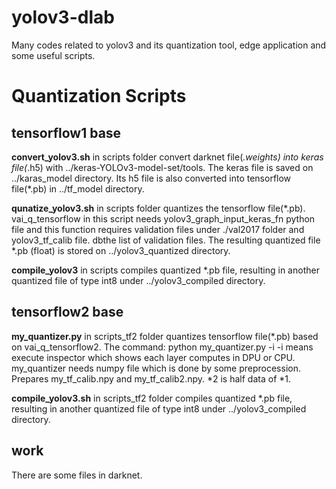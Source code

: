 # yolov3-dlab
Many codes related to yolov3 and its quantization tool, edge application and some useful scripts. 

# Quantization Scripts

## tensorflow1 base
  **convert_yolov3.sh** in scripts folder convert darknet file(*.weights) into keras file(*.h5) with ../keras-YOLOv3-model-set/tools. The keras file is saved on ../karas_model directory. Its h5 file is also converted into tensorflow file(*.pb) in ../tf_model directory.
  
  **qunatize_yolov3.sh** in scripts folder quantizes the tensorflow file(*.pb). vai_q_tensorflow in this script needs yolov3_graph_input_keras_fn python file and this function requires validation files under ./val2017 folder and yolov3_tf_calib file. dbthe list of validation files. The resulting quantized file *.pb (float) is stored on ../yolov3_quantized directory.
  
  **compile_yolov3** in scripts compiles quantized *.pb file, resulting in another quantized file of type int8 under ../yolov3_compiled directory.
  
## tensorflow2 base
  **my_quantizer.py** in scripts_tf2 folder quantizes tensorflow file(*.pb) based on vai_q_tensorflow2.
  The command:
    python my_quantizer.py -i
    -i means execute inspector which shows each layer computes in DPU or CPU.
    my_quantizer needs numpy file which is done by some preprocession. Prepares my_tf_calib.npy and my_tf_calib2.npy. *2 is half data of *1.
    
  **compile_yolov3.sh** in scripts_tf2 folder compiles quantized *.pb file, resulting in another quantized file of type int8 under ../yolov3_compiled directory.
  
## work
  There are some files in darknet.
